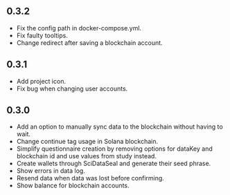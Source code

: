 ## 0.3.2
- Fix the config path in docker-compose.yml.
- Fix faulty tooltips.
- Change redirect after saving a blockchain account.

## 0.3.1
- Add project icon.
- Fix bug when changing user accounts.

## 0.3.0
- Add an option to manually sync data to the blockchain without having to wait.
- Change continue tag usage in Solana blockchain.
- Simplify questionnaire creation by removing options for dataKey and blockchain id and use values from study instead.
- Create wallets through SciDataSeal and generate their seed phrase.
- Show errors in data log.
- Resend data when data was lost before confirming.
- Show balance for blockchain accounts.